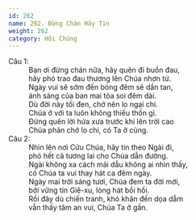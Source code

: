 ```yaml
---
id: 262
name: 262. Đừng Chán Hãy Tin
weight: 262
category: Hội Chúng
---
```

<dl><dt>Câu 1:</dt><dd data-verse="1">Bạn ơi đừng chán nữa, hãy quên đi buồn đau, <br/>hãy phó trao đau thương lên Chúa nhơn từ. <br/>Ngày vui sẽ sớm đến bóng đêm sẽ dần tan, <br/>ánh sáng của ban mai tỏa soi đêm dài. <br/>Dù đời này tối đen, chớ nên lo ngại chi. <br/>Chúa ở với ta luôn không thiếu thốn gì. <br/>Đừng quên lời hứa xưa trước khi lên trời cao <br/>Chúa phán chớ lo chi, có Ta ở cùng. </dd><dt>Câu 2:</dt><dd data-verse="2">Nhìn lên nơi Cứu Chúa, hãy tin theo Ngài đi, <br/>phó hết cả tương lai cho Chúa dẫn đường. <br/>Ngài không xa cách mãi dẫu không ai nhìn thấy, <br/>có Chúa ta vui thay hát ca đêm ngày. <br/>Ngày mai trời sáng tươi, Chúa đem ta đời mới, <br/>bởi vững tin Giê-xu, lòng hát bồi hồi. <br/>Rồi đây dù chiến tranh, khó khăn đến dọa dẫm <br/>vẫn thấy tâm an vui, Chúa Ta ở gần. </dd></dl>
